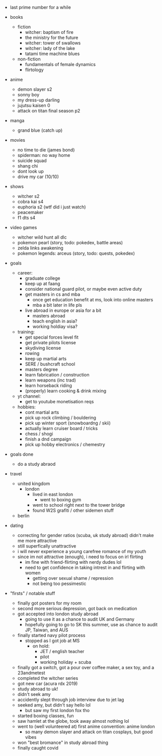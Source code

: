- last prime number for a while

- books
  - fiction
    - witcher: baptism of fire
    - the ministry for the future
    - witcher: tower of swallows
    - witcher: lady of the lake
    - tatami time machine blues
  - non-fiction 
    - fundamentals of female dynamics
    - flirtology

- anime
  - demon slayer s2
  - sonny boy
  - my dress-up darling
  - jujutsu kaisen 0
  - attack on titan final season p2

- manga
  - grand blue (catch up) 

- movies
  - no time to die (james bond)
  - spiderman: no way home
  - suicide squad
  - shang chi
  - dont look up
  - drive my car (10/10)
  
- shows
  - witcher s2
  - cobra kai s4
  - euphoria s2 (wtf did i just watch)
  - peacemaker
  - f1 dts s4
  
- video games
  - witcher wild hunt all dlc
  - pokemon pearl (story, todo: pokedex, battle areas)
  - zelda links awakening
  - pokemon legends: arceus (story, todo: quests, pokedex)

- goals
  - career:
    - graduate college
    - keep up at faang
    - consider national guard pilot, or maybe even active duty
    - get masters in cs and mba
      - once get education benefit at ms, look into online masters
      - mba a bit later in life pls
    - live abroad in europe or asia for a bit
      - masters abroad
      - teach english in asia?
      - working holdiay visa?
  - training:
    - get special forces level fit
    - get private pilots license
    - skydiving license
    - rowing
    - keep up martial arts
    - SERE / bushcraft school
    - masters degree
    - learn fabrication / construction
    - learn weapons (inc trad)
    - learn horseback riding
    - (properly) learn cooking & drink mixing
  - yt channel:
    - get to youtube monetisation reqs
  - hobbies:
    - cont martial arts
    - pick up rock climbing / bouldering
    - pick up winter sport (snowboardng / skii)
    - actually learn cruiser board / tricks
    - chess / shogi
    - finish a dnd campaign
    - pick up hobby electronics / chemestry

- goals done
  - do a study abraod

- travel
  - united kingdom
    - london
      - lived in east london
        - went to boxing gym
      - went to school right next to the tower bridge
      - found W2S grafiti / other sidemen stuff
  - berlin

- dating
  - correcting for gender ratios (scuba, uk study abroad) didn't make me more attractive
  - still superfically unattractive
  - i will never experience a young carefree romance of my youth
  - since im not attractive (enough), i need to focus on irl flirting
    - im fine with friend-flirting with nerdy dudes lol
    - need to get confidence in taking intrest in and flirting with women
      - getting over sexual shame / repression
      - not being too pessimestic

- "firsts" / notable stuff
  - finally got posters for my room
  - second more serious depression, got back on medication
  - got accepted into london study abroad
    - going to use it as a chance to audit UK and Germany
    - hopefully going to go to SK this summer, use as chance to audit JP, Taiwan, and AUS
  - finally started navy pilot process
    - stopped as I got job at MS
      - on hold:
        - JET / english teacher
        - pilot
        - working holiday + scuba
  - finally got a switch, got a pour over coffee maker, a sex toy, and a 23andmetest
  - completed the witcher series
  - got new car (acura rdx 2019)
  - study abroad to uk!
  - didn't seek amy
  - accidently slept through job interview due to jet lag
  - seeked amy, but didn't say hello lol
    - but saw my first london fox tho
  - started boxing classes, fun
  - saw hamlet at the globe, took away almost nothing lol
  - went to (well volunteered at) first anime convention: anime london
    - so many demon slayer and attack on titan cosplays, but good vibes
  - won "best bromance" in study abroad thing
  - finally caught covid
